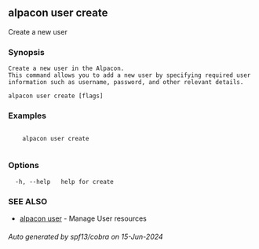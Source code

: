 ## alpacon user create

Create a new user

### Synopsis


	Create a new user in the Alpacon. 
	This command allows you to add a new user by specifying required user information such as username, password, and other relevant details. 
	

```
alpacon user create [flags]
```

### Examples

```
 
	alpacon user create
	
```

### Options

```
  -h, --help   help for create
```

### SEE ALSO

* [alpacon user](alpacon_user.md)	 - Manage User resources

###### Auto generated by spf13/cobra on 15-Jun-2024
